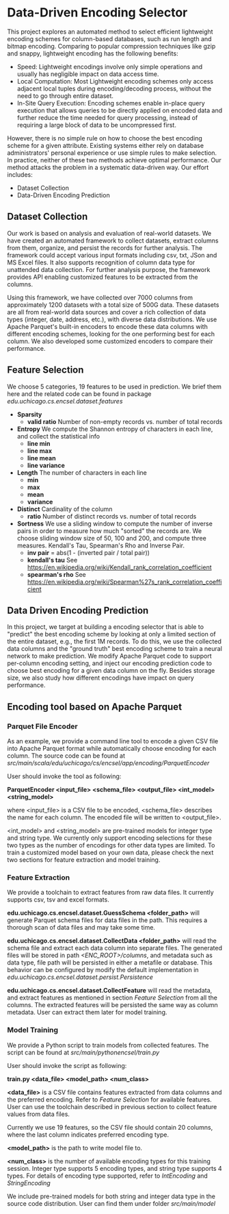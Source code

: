 # Data-Driven Encoding Selector
This project explores an automated method to select efficient lightweight encoding schemes for column-based databases, such as run length and bitmap encoding. Comparing to popular compression techniques like gzip and snappy, lightweight encoding has the following benefits:
* Speed: Lightweight encodings involve only simple operations and usually has negligible impact on data access time. 
* Local Computation: Most Lightweight encoding schemes only access adjacent local tuples during encoding/decoding process, without the need to go through entire dataset.
* In-Site Query Execution: Encoding schemes enable in-place query execution that allows queries to be directly applied on encoded data and further reduce the time needed for query processing, instead of requiring a large block of data to be uncompressed first.

However, there is no simple rule on how to choose the best encoding scheme for a given attribute. Existing systems either rely on database administrators' personal experience or use simple rules to make selection. In practice, neither of these two methods achieve optimal performance. Our method attacks the problem in a systematic data-driven way. Our effort includes:
* Dataset Collection
* Data-Driven Encoding Prediction
 
## Dataset Collection
Our work is based on analysis and evaluation of real-world datasets. We have created an automated framework to collect datasets, extract columns from them, organize, and persist the records for further analysis. The framework could accept various input formats including csv, txt, JSon and MS Excel files. It also supports recognition of column data type for unattended data collection. For further analysis purpose, the framework provides API enabling customized features to be extracted from the columns.

Using this framework, we have collected over 7000 columns from approximately 1200 datasets with a total size of 500G data. These datasets are all from real-world data sources and cover a rich collection of data types (integer, date, address, etc.), with diverse data distributions. We use Apache Parquet's built-in encoders to encode these data columns with different encoding schemes, looking for the one performing best for each column. We also developed some customized encoders to compare their performance.

## Feature Selection
We choose 5 categories, 19 features to be used in prediction. We brief them here and the related code can be found in package *edu.uchicago.cs.encsel.dataset.features* 

* **Sparsity**
    * **valid ratio** Number of non-empty records vs. number of total records
* **Entropy**
We compute the Shannon entropy of characters in each line, and collect the statistical info 
    * **line min**
    * **line max**
    * **line mean**
    * **line variance**
* **Length** The number of characters in each line
    * **min**
    * **max**
    * **mean**
    * **variance**
* **Distinct** Cardinality of the column
    * **ratio** Number of distinct records vs. number of total records
* **Sortness** We use a sliding window to compute the number of inverse pairs in order to measure
how much "sorted" the records are. We choose sliding window size of 50, 100 and 200, and compute three measures. Kendall's Tau, Spearman's Rho and Inverse Pair.
    * **inv pair** = abs(1 - (inverted pair / total pair))
    * **kendall's tau** See https://en.wikipedia.org/wiki/Kendall_rank_correlation_coefficient
    * **spearman's rho** See https://en.wikipedia.org/wiki/Spearman%27s_rank_correlation_coefficient
    

## Data Driven Encoding Prediction

In this project, we target at building a encoding selector that is able to "predict" the best encoding scheme by looking at only a limited section of the entire dataset, e.g., the first 1M records. To do this, we use the collected data columns and the "ground truth" best encoding scheme to train a neural network to make prediction. We modify Apache Parquet code to support per-column encoding setting, and inject our encoding prediction code to choose best encoding for a given data column on the fly. Besides storage size, we also study how different encodings have impact on query performance.

## Encoding tool based on Apache Parquet

### Parquet File Encoder
As an example, we provide a command line tool to encode a given CSV file into Apache Parquet format while automatically choose encoding for each column. The source code can be found at *src/main/scala/edu/uchicago/cs/encsel/app/encoding/ParquetEncoder*

User should invoke the tool as following:

**ParquetEncoder <input_file> <schema_file> <output_file> <int_model> <string_model>**

where <input_file> is a CSV file to be encoded, <schema_file> describes the name for each column. The encoded file will be written to <output_file>.

<int_model> and <string_model> are pre-trained models for integer type and string type. We currently only support encoding selections for these two types as the number of encodings for other data types are limited. To train a customized model based on your own data, please check the next two sections for feature extraction and model training.

### Feature Extraction
We provide a toolchain to extract features from raw data files. It currently supports csv, tsv and excel formats.

**edu.uchicago.cs.encsel.dataset.GuessSchema <folder_path>** 
will generate Parquet schema files for data files in the path. This requires a thorough scan of data files and may take some time.

**edu.uchicago.cs.encsel.dataset.CollectData <folder_path>**
will read the schema file and extract each data column into separate files. The generated files will be stored in path *<ENC_ROOT>/columns*, and metadata such as data type, file path will be persisted in either a metafile or database. This behavior can be configured by modify the default implementation in *edu.uchicago.cs.encsel.dataset.persist.Persistence*

**edu.uchicago.cs.encsel.dataset.CollectFeature** will read the metadata, and extract features as mentioned in section *Feature Selection* from all the columns. The extracted features will be persisted the same way as column metadata. User can extract them later for model training.


### Model Training

We provide a Python script to train models from collected features. The script can be found at
*src/main/pythonencsel/train.py*

User should invoke the script as following:

**train.py <data_file> <model_path> <num_class>** 

**<data_file>** is a CSV file contains features extracted from data columns and the preferred encoding. Refer to *Feature Selection* for available features. User can use the toolchain described in previous section to collect feature values from data files.
 
 Currently we use 19 features, so the CSV file should contain 20 columns, where the last column indicates preferred encoding type.

**<model_path>** is the path to write model file to.

**<num_class>** is the number of available encoding types for this training session. Integer type supports 5 encoding types, and string type supports 4 types. For details of encoding type supported, refer to *IntEncoding* and *StringEncoding*

We include pre-trained models for both string and integer data type in the source code distribution. User can find them under folder *src/main/model*